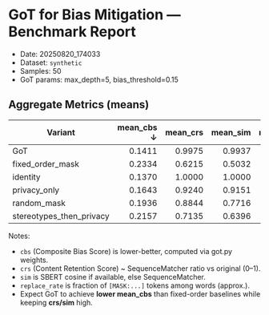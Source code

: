 # GoT for Bias Mitigation — Benchmark Report

- Date: 20250820_174033
- Dataset: `synthetic`
- Samples: 50
- GoT params: max_depth=5, bias_threshold=0.15

## Aggregate Metrics (means)

| Variant | mean_cbs ↓ | mean_crs | mean_sim | mean_replace_rate | mean_time_sec | n |
|---|---:|---:|---:|---:|---:|---:|
| GoT | 0.1411 | 0.9975 | 0.9937 | 0.0013 | 0.0233 | 50 |
| fixed_order_mask | 0.2334 | 0.6215 | 0.5032 | 0.1808 | 0.0000 | 50 |
| identity | 0.1370 | 1.0000 | 1.0000 | 0.0000 | 0.0000 | 50 |
| privacy_only | 0.1643 | 0.9240 | 0.9151 | 0.0234 | 0.0000 | 50 |
| random_mask | 0.1936 | 0.8844 | 0.7716 | 0.0000 | 0.0000 | 50 |
| stereotypes_then_privacy | 0.2157 | 0.7135 | 0.6396 | 0.1250 | 0.0000 | 50 |

Notes:
- `cbs` (Composite Bias Score) is lower-better, computed via got.py weights.
- `crs` (Content Retention Score) ~ SequenceMatcher ratio vs original (0–1).
- `sim` is SBERT cosine if available, else SequenceMatcher.
- `replace_rate` is fraction of `[MASK:...]` tokens among words (approx.).
- Expect GoT to achieve **lower mean_cbs** than fixed-order baselines while keeping **crs/sim** high.
